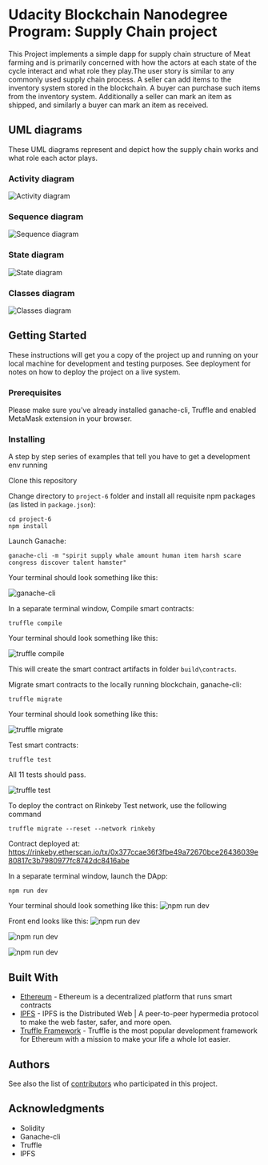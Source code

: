 # Udacity Blockchain Nanodegree Program: Supply Chain project

This Project implements a simple dapp for supply chain structure of Meat farming and is primarily concerned with how the actors at each state of the cycle interact and what role they play.The user story is similar to any commonly used supply chain process. A seller can add items to the inventory system stored in the blockchain. A buyer can purchase such items from the inventory system. Additionally a seller can mark an item as shipped, and similarly a buyer can mark an item as received.


## UML diagrams
These UML diagrams represent and depict how the supply chain works and what role each actor plays.

### Activity diagram

![Activity diagram](images/Activity_Diagram.png)

### Sequence diagram

![Sequence diagram](images/Sequence_Diagram.png)

### State diagram

![State diagram](images/State_Diagram.png)

### Classes diagram

![Classes diagram](images/Class_Diagram.png)



## Getting Started

These instructions will get you a copy of the project up and running on your local machine for development and testing purposes. See deployment for notes on how to deploy the project on a live system.

### Prerequisites

Please make sure you've already installed ganache-cli, Truffle and enabled MetaMask extension in your browser.


### Installing

A step by step series of examples that tell you have to get a development env running

Clone this repository

Change directory to ```project-6``` folder and install all requisite npm packages (as listed in ```package.json```):

```
cd project-6
npm install
```

Launch Ganache:

```
ganache-cli -m "spirit supply whale amount human item harsh scare congress discover talent hamster"
```

Your terminal should look something like this:

![ganache-cli](images/ganache_cli.png)

In a separate terminal window, Compile smart contracts:

```
truffle compile
```

Your terminal should look something like this:

![truffle compile](images/truffle_compile.png)

This will create the smart contract artifacts in folder ```build\contracts```.

Migrate smart contracts to the locally running blockchain, ganache-cli:

```
truffle migrate
```

Your terminal should look something like this:

![truffle migrate](images/truffle_migrate.png)

Test smart contracts:

```
truffle test
```

All 11 tests should pass.

![truffle test](images/truffle_test.png)

To deploy the contract on Rinkeby Test network, use the following command

```
truffle migrate --reset --network rinkeby
```
Contract deployed at: https://rinkeby.etherscan.io/tx/0x377ccae36f3fbe49a72670bce26436039e80817c3b7980977fc8742dc8416abe

In a separate terminal window, launch the DApp:

```
npm run dev
```

Your terminal should look something like this:
![npm run dev](images/npm_run_dev.png)


Front end looks like this:
![npm run dev](images/Product.png)

![npm run dev](images/Farm_details.png.png)

![npm run dev](images/Product_details.png)


## Built With

* [Ethereum](https://www.ethereum.org/) - Ethereum is a decentralized platform that runs smart contracts
* [IPFS](https://ipfs.io/) - IPFS is the Distributed Web | A peer-to-peer hypermedia protocol
to make the web faster, safer, and more open.
* [Truffle Framework](http://truffleframework.com/) - Truffle is the most popular development framework for Ethereum with a mission to make your life a whole lot easier.


## Authors

See also the list of [contributors](https://github.com/your/project/contributors.md) who participated in this project.

## Acknowledgments

* Solidity
* Ganache-cli
* Truffle
* IPFS

